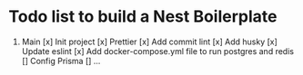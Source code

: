 # Todo list to build a Nest Boilerplate

1. Main
   [x] Init project
   [x] Prettier
   [x] Add commit lint
   [x] Add husky
   [x] Update eslint
   [x] Add docker-compose.yml file to run postgres and redis
   [] Config Prisma
   [] ...
